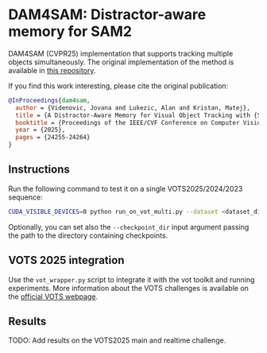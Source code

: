 # DAM4SAM: Distractor-aware memory for SAM2

DAM4SAM (CVPR25) implementation that supports tracking multiple objects simultaneously. The original implementation of the method is available in [this repository](https://github.com/jovanavidenovic/DAM4SAM).

If you find this work interesting, please cite the original publication:
```bibtex
@InProceedings{dam4sam,
  author = {Videnovic, Jovana and Lukezic, Alan and Kristan, Matej},
  title = {A Distractor-Aware Memory for Visual Object Tracking with {SAM2}},
  booktitle = {Proceedings of the IEEE/CVF Conference on Computer Vision and Pattern Recognition (CVPR)},
  year = {2025},
  pages = {24255-24264}
}
```

## Instructions

Run the following command to test it on a single VOTS2025/2024/2023 sequence:
```bash
CUDA_VISIBLE_DEVICES=0 python run_on_vot_multi.py --dataset <dataset_dir> --visualize --sequence <sequence_name>
```
Optionally, you can set also the `--checkpoint_dir` input argument passing the path to the directory containing checkpoints. 

## VOTS 2025 integration

Use the `vot_wrapper.py` script to integrate it with the vot toolkit and running experiments. More information about the VOTS challenges is available on the [official VOTS webpage](https://www.votchallenge.net/).

## Results

TODO: Add results on the VOTS2025 main and realtime challenge. 
